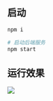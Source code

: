 ## 启动

```bash
npm i

# 启动后端服务
npm start
```

## 运行效果
![](https://qiniu.djdg626.com/202405062052716.png)
